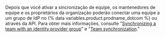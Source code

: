 Depois que você ativar a sincronização de equipe, os mantenedores de equipe e os proprietários da organização poderão conectar uma equipe a um grupo de IdP no {% data variables.product.prodname_dotcom %} ou através da API. Para obter mais informações, consulte "[Synchronizing a team with an identity provider group](/organizations/organizing-members-into-teams/synchronizing-a-team-with-an-identity-provider-group)" e "[Team synchronization](/rest/reference/teams#team-sync)."
